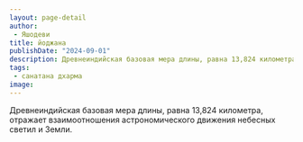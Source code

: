 ```yaml
---
layout: page-detail
author:
 - Яшодеви
title: йоджана
publishDate: "2024-09-01"
description: Древнеиндийская базовая мера длины, равна 13,824 километра, отражает взаимоотношения астрономического движения небесных светил и Земли.
tags:
 - санатана дхарма
image: 
---
```


Древнеиндийская базовая мера длины, равна 13,824 километра, отражает взаимоотношения астрономического движения небесных светил и Земли.

